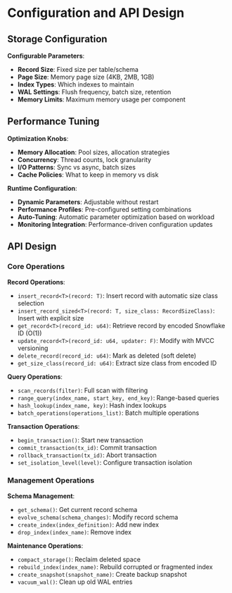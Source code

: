 # Configuration and API Design

## Storage Configuration

**Configurable Parameters**:
- **Record Size**: Fixed size per table/schema
- **Page Size**: Memory page size (4KB, 2MB, 1GB)
- **Index Types**: Which indexes to maintain
- **WAL Settings**: Flush frequency, batch size, retention
- **Memory Limits**: Maximum memory usage per component

## Performance Tuning

**Optimization Knobs**:
- **Memory Allocation**: Pool sizes, allocation strategies
- **Concurrency**: Thread counts, lock granularity
- **I/O Patterns**: Sync vs async, batch sizes
- **Cache Policies**: What to keep in memory vs disk

**Runtime Configuration**:
- **Dynamic Parameters**: Adjustable without restart
- **Performance Profiles**: Pre-configured setting combinations
- **Auto-Tuning**: Automatic parameter optimization based on workload
- **Monitoring Integration**: Performance-driven configuration updates

## API Design

### Core Operations

**Record Operations**:
- `insert_record<T>(record: T)`: Insert record with automatic size class selection
- `insert_record_sized<T>(record: T, size_class: RecordSizeClass)`: Insert with explicit size
- `get_record<T>(record_id: u64)`: Retrieve record by encoded Snowflake ID (O(1))
- `update_record<T>(record_id: u64, updater: F)`: Modify with MVCC versioning
- `delete_record(record_id: u64)`: Mark as deleted (soft delete)
- `get_size_class(record_id: u64)`: Extract size class from encoded ID

**Query Operations**:
- `scan_records(filter)`: Full scan with filtering
- `range_query(index_name, start_key, end_key)`: Range-based queries
- `hash_lookup(index_name, key)`: Hash index lookups
- `batch_operations(operations_list)`: Batch multiple operations

**Transaction Operations**:
- `begin_transaction()`: Start new transaction
- `commit_transaction(tx_id)`: Commit transaction
- `rollback_transaction(tx_id)`: Abort transaction
- `set_isolation_level(level)`: Configure transaction isolation

### Management Operations

**Schema Management**:
- `get_schema()`: Get current record schema
- `evolve_schema(schema_changes)`: Modify record schema
- `create_index(index_definition)`: Add new index
- `drop_index(index_name)`: Remove index

**Maintenance Operations**:
- `compact_storage()`: Reclaim deleted space
- `rebuild_index(index_name)`: Rebuild corrupted or fragmented index
- `create_snapshot(snapshot_name)`: Create backup snapshot
- `vacuum_wal()`: Clean up old WAL entries
